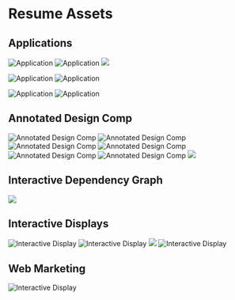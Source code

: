 # Resume Assets

## Applications

![Application](https://github.com/PhillipRC/resume/blob/master/assets/spa-angular-bootstrap-1-2.png)
![Application](https://github.com/PhillipRC/resume/blob/master/assets/spa-angular-bootstrap-1-1.png)
[![](https://github.com/PhillipRC/resume/blob/master/assets/spa-angular-bootstrap-1-0.png)](http://www.youtube.com/watch?v=xB9HOe1Uz4w "Application")

![Application](https://github.com/PhillipRC/resume/blob/master/assets/spa-angular-bootstrap-3-0.png)
![Application](https://github.com/PhillipRC/resume/blob/master/assets/spa-angular-bootstrap-3-1.png)

![Application](https://github.com/PhillipRC/resume/blob/master/assets/spa-angular-bootstrap-2-0.png)
![Application](https://github.com/PhillipRC/resume/blob/master/assets/spa-angular-bootstrap-2-1.png)

## Annotated Design Comp
![Annotated Design Comp](https://github.com/PhillipRC/resume/blob/master/assets/design-comp-annotated-1-1.png)
![Annotated Design Comp](https://github.com/PhillipRC/resume/blob/master/assets/design-comp-annotated-1-2.png)
![Annotated Design Comp](https://github.com/PhillipRC/resume/blob/master/assets/design-comp-annotated-1-3.png)
![Annotated Design Comp](https://github.com/PhillipRC/resume/blob/master/assets/design-comp-annotated-1-4.png)
![Annotated Design Comp](https://github.com/PhillipRC/resume/blob/master/assets/design-comp-annotated-1-5.png)
![Annotated Design Comp](https://github.com/PhillipRC/resume/blob/master/assets/design-comp-annotated-1-6.png)
[![](https://github.com/PhillipRC/resume/blob/master/assets/design-comp-annotated-1-0.png)](https://github.com/PhillipRC/resume/raw/master/assets/design-comp-annotated-1-0.pdf "Application")

## Interactive Dependency Graph
[![](https://github.com/PhillipRC/resume/blob/master/assets/dependency-diagram-1.png)](http://bl.ocks.org/PhillipRC/raw/cbbcf6ff5b3efcee06fe/ "Interactive Dependency Graph")


## Interactive Displays
![Interactive Display](https://github.com/PhillipRC/resume/blob/master/assets/interactive-multi-display-2.jpg)
![Interactive Display](https://github.com/PhillipRC/resume/blob/master/assets/interactive-multi-display-1.jpg)
[![](https://github.com/PhillipRC/resume/blob/master/assets/interactive-multi-display-0.png)](https://youtu.be/0dx1o9OuKPI "Interactive")
![Interactive Display](https://github.com/PhillipRC/resume/blob/master/assets/interactive-touch-1.png)

## Web Marketing
![Interactive Display](https://github.com/PhillipRC/resume/blob/master/assets/web-marketing-1.png)
